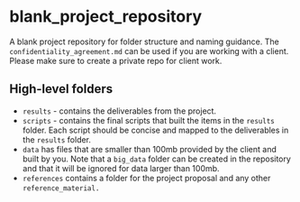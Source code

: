 # blank_project_repository

A blank project repository for folder structure and naming guidance.  The `confidentiality_agreement.md` can be used if you are working with a client.  Please make sure to create a private repo for client work.

## High-level folders

- `results` - contains the deliverables from the project.
- `scripts` - contains the final scripts that built the items in the `results` folder.  Each script should be concise and mapped to the deliverables in the `results` folder.
- `data` has files that are smaller than 100mb provided by the client and built by you.  Note that a `big_data` folder can be created in the repository and that it will be ignored for data larger than 100mb.
- `references` contains a folder for the project proposal and any other `reference_material.`
